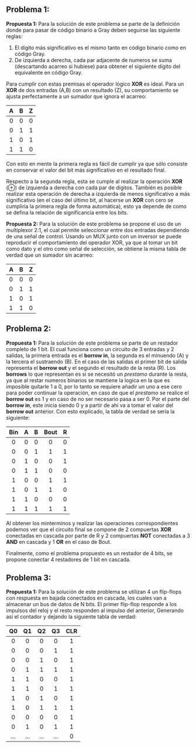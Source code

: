 ## Problema 1:
**Propuesta 1:** Para la solución de este problema se parte de la definición donde para pasar de código binario a Gray deben seguirse las siguiente reglas:

1. El dígito más significativo es el mismo tanto en código binario como en código Gray.
2. De izquierda a derecha, cada par adjacente de numeros se suma (descartando acarreo si hubiese) para obtener el siguiente dígito del equivalente en código Gray.

Para cumplir con estas premisas el operador lógico **XOR** es ideal. Para un **XOR** de dos entradas (A,B) con un resultado (Z), su comportamiento se ajusta perfectamente a un sumador que ignora el acarreo:

|A|B|Z|
|:-:|:-:|:-:|
|0|0|0|
|0|1|1|
|1|0|1|
|1|1|0|

Con esto en mente la primera regla es fácil de cumplir ya que sólo consiste en conservar el valor del bit más significativo en el resultado final.

Respecto a la segunda regla, esta se cumple al realizar la operación **XOR** ($\oplus$) de izquierda a derecha con cada par de dígitos. También es posible realizar esta operación de derecha a izquierda de menos significativo a más significativo (en el caso del último bit, al hacerse un **XOR** con cero se cumpliría la primera regla de forma automática), esto ya depende de como se defina la relación de significancia entre los bits.

**Propuesta 2:** Para la solución de este problema se propone el uso de un multiplexor 2:1, el cual permite seleccionar entre dos entradas dependiendo de una señal de control. Usando un MUX junto con un inversor se puede reproducir el comportamiento del operador XOR, ya que al tomar un bit como dato y el otro como señal de selección, se obtiene la misma tabla de verdad que un sumador sin acarreo:

| A | B | Z  |
| - | - | ---------- |
| 0 | 0 | 0          |
| 0 | 1 | 1          |
| 1 | 0 | 1          |
| 1 | 1 | 0          |


## Problema 2:

**Propuesta 1:** Para la solución de este problema se parte de un restador completo de 1 bit. El cual funciona como un circuito de 3 entradas y 2 salidas, la primera entrada es el **borrow in**, la segunda es el minuendo (A) y la tercera el sustraendo (B). En el caso de las salidas el primer bit de salida representa el **borrow out** y el segundo el resultado de la resta (R). Los **borrows** lo que representan es si se necesitó un *prestamo* durante la resta, ya que al restar numeros binarios se mantiene la logica en la que es imposible quitarle 1 a 0, por lo tanto se requiere añadir un uno a ese cero para poder continuar la operación, en caso de que el *prestamo* se realice el **borrow out** es 1 y en caso de no ser necesario pasa a ser 0. Por el parte del **borrow in**, este inicia siendo 0 y a partir de ahí va a tomar el valor del **borrow out** anterior. Con esto explicado, la tabla de verdad se sería la siguiente:

| Bin | A | B | Bout | R |
|:---:|:-:|:-:|:----:|:-:|
|  0  | 0 | 0 |   0  | 0 |
|  0  | 0 | 1 |   1  | 1 |
|  0  | 1 | 0 |   0  | 1 |
|  0  | 1 | 1 |   0  | 0 |
|  1  | 0 | 0 |   1  | 1 |
|  1  | 0 | 1 |   1  | 0 |
|  1  | 1 | 0 |   0  | 0 |
|  1  | 1 | 1 |   1  | 1 |

Al obtener los minterminos y realizar las operaciones correspondientes podemos ver que el circuito final se compone de 2 compuertas **XOR** conectadas en cascada por parte de R y 2 compuertas **NOT** conectadas a 3 **AND** en cascada y 1 **OR** en el caso de Bout. 

Finalmente, como el problema propuesto es un restador de 4 bits, se propone conectar 4 restadores de 1 bit en cascada.

## Problema 3:

**Propuesta 1:**  Para la solución de este problema se utilizan 4 un flip-flops con respuesta en bajada conectados en cascada, los cuales van a almacenar un bus de datos de N bits. El primer flip-flop responde a los impulsos del reloj y el resto responden al impulso del anterior, Generando así el contador y dejando la siguiente tabla de verdad:

| Q0 | Q1 | Q2 | Q3 | CLR |
|:--:|:--:|:--:|:--:|:---:|
| 0  | 0  | 0  | 0  |  1  |
| 0  | 0  | 0  | 1  |  1  |
| 0  | 0  | 1  | 0  |  1  |
| 0  | 1  | 1  | 1  |  1  |
| 1  | 1  | 0  | 0  |  1  |
| 1  | 1  | 0  | 1  |  1  |
| 1  | 0  | 1  | 0  |  1  |
| 1  | 0  | 1  | 1  |  1  |
| 0  | 0  | 0  | 0  |  1  |
| 0  | 1  | 0  | 1  |  1  |
| ...  | ...  | ...  | ...  |  0  |



